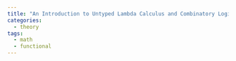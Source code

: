 ```yaml
---
title: "An Introduction to Untyped Lambda Calculus and Combinatory Logic"
categories:
  - theory
tags:
  - math
  - functional
---
```


